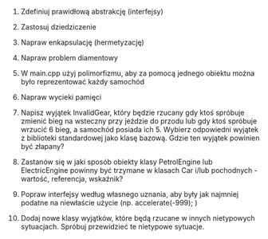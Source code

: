 1. Zdefiniuj prawidłową abstrakcję (interfejsy)
1. Zastosuj dziedziczenie
1. Napraw enkapsulację (hermetyzację)
1. Napraw problem diamentowy
1. W main.cpp użyj polimorfizmu, aby za pomocą jednego obiektu można było reprezentować każdy samochód

1. Napraw wycieki pamięci
1. Napisz wyjątek InvalidGear, który będzie rzucany gdy ktoś spróbuje zmienić bieg na wsteczny przy jeździe do przodu lub gdy ktoś spróbuje wrzucić 6 bieg, a samochód posiada ich 5. Wybierz odpowiedni wyjątek z biblioteki standardowej jako klasę bazową. Gdzie ten wyjątek powinien być złapany?
1. Zastanów się w jaki sposób obiekty klasy PetrolEngine lub ElectricEngine powinny być trzymane w klasach Car i/lub pochodnych - wartość, referencja, wskaźnik?
1. Popraw interfejsy według własnego uznania, aby były jak najmniej podatne na niewłaście użycie (np. accelerate(-999); )
1. Dodaj nowe klasy wyjątków, które będą rzucane w innych nietypowych sytuacjach. Spróbuj przewidzieć te nietypowe sytuacje.
